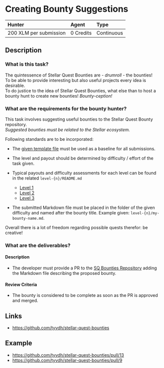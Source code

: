 # Creating Bounty Suggestions

| Hunter | Agent | Type
| :- | :- | :-
| 200 XLM per submission | 0 Credits | Continuous

## Description

### What is this task?

The quintessence of Stellar Quest Bounties are - *drumroll* - the bounties!  
To be able to provide interesting but also useful projects every idea is desirable.  
To do justice to the idea of Stellar Quest Bounties, what else than to host a bounty hunt to create new bounties! _Bounty-ception!_  

### What are the requirements for the bounty hunter?
This task involves suggesting useful bounties to the Stellar Quest Bounty repository.  
_Suggested bounties must be related to the Stellar ecosystem._

Following standards are to be incorporated:
 
* The [given template file](https://github.com/tyvdh/stellar-quest-bounties/blob/main/bounties/README.md) must be used as a baseline for all submissions.

* The level and payout should be determined by difficulty / effort of the task given.  

* Typical payouts and difficulty assessments for each level can be found in the related `level-{n}/README.md`
  - [Level 1](https://github.com/tyvdh/stellar-quest-bounties/blob/main/bounties/level-1/README.md)
  - [Level 2](https://github.com/tyvdh/stellar-quest-bounties/blob/main/bounties/level-2/README.md)
  - [Level 3](https://github.com/tyvdh/stellar-quest-bounties/blob/main/bounties/level-3/README.md)

* The submitted Markdown file must be placed in the folder of the given difficulty and named after the bounty title. Example given: `level-{n}/my-bounty-name.md`.

Overall there is a lot of freedom regarding possible quests therefor: be creative!  

### What are the deliverables?

#### Description
  - The developer must provide a PR to the [SQ Bounties Repository](https://github.com/tyvdh/stellar-quest-bounties) adding the Markdown file describing the proposed bounty.
#### Review Criteria
  - The bounty is considered to be complete as soon as the PR is approved and merged.

## Links

- https://github.com/tyvdh/stellar-quest-bounties

## Example
- https://github.com/tyvdh/stellar-quest-bounties/pull/13
- https://github.com/tyvdh/stellar-quest-bounties/pull/9
